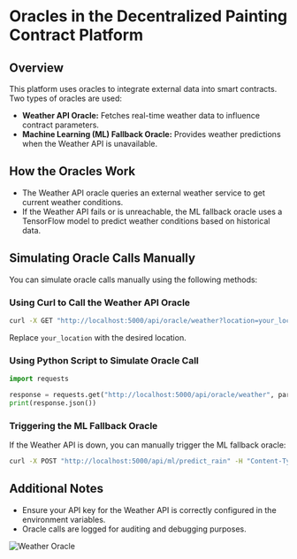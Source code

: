 # Oracles in the Decentralized Painting Contract Platform

## Overview

This platform uses oracles to integrate external data into smart contracts. Two types of oracles are used:

- **Weather API Oracle:** Fetches real-time weather data to influence contract parameters.
- **Machine Learning (ML) Fallback Oracle:** Provides weather predictions when the Weather API is unavailable.

## How the Oracles Work

- The Weather API oracle queries an external weather service to get current weather conditions.
- If the Weather API fails or is unreachable, the ML fallback oracle uses a TensorFlow model to predict weather conditions based on historical data.

## Simulating Oracle Calls Manually

You can simulate oracle calls manually using the following methods:

### Using Curl to Call the Weather API Oracle

```bash
curl -X GET "http://localhost:5000/api/oracle/weather?location=your_location"
```

Replace `your_location` with the desired location.

### Using Python Script to Simulate Oracle Call

```python
import requests

response = requests.get("http://localhost:5000/api/oracle/weather", params={"location": "your_location"})
print(response.json())
```

### Triggering the ML Fallback Oracle

If the Weather API is down, you can manually trigger the ML fallback oracle:

```bash
curl -X POST "http://localhost:5000/api/ml/predict_rain" -H "Content-Type: application/json" -d '{"location": "your_location"}'
```

## Additional Notes

- Ensure your API key for the Weather API is correctly configured in the environment variables.
- Oracle calls are logged for auditing and debugging purposes.

![Weather Oracle](https://images.pexels.com/photos/414171/pexels-photo-414171.jpeg)
